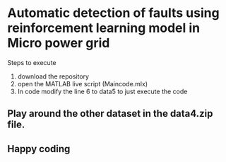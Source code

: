 # Automatic detection of faults using reinforcement learning model in Micro power grid
Steps to execute<br>
1. download the repository<br>
2. open the MATLAB live script (Maincode.mlx)<br>
3. In code modify the line 6 to data5 to just execute the code<br>
## Play around the other dataset in the data4.zip file.<br> 
## Happy coding 
